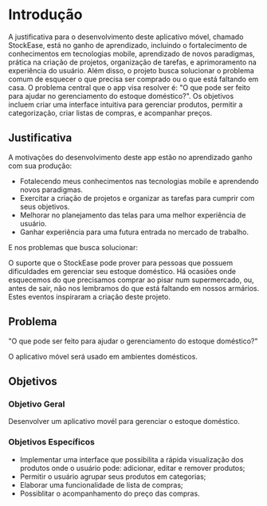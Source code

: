 # Introdução
A justificativa para o desenvolvimento deste aplicativo móvel, chamado StockEase, está no ganho de aprendizado, incluindo o fortalecimento de conhecimentos em tecnologias mobile, aprendizado de novos paradigmas, prática na criação de projetos, organização de tarefas, e aprimoramento na experiência do usuário. Além disso, o projeto busca solucionar o problema comum de esquecer o que precisa ser comprado ou o que está faltando em casa. O problema central que o app visa resolver é: "O que pode ser feito para ajudar no gerenciamento do estoque doméstico?". Os objetivos incluem criar uma interface intuitiva para gerenciar produtos, permitir a categorização, criar listas de compras, e acompanhar preços.

## Justificativa

A motivações do desenvolvimento deste app estão no aprendizado ganho com sua produção: 

- Fotalecendo meus conhecimentos nas tecnologias mobile e aprendendo novos paradigmas. 
- Exercitar a criação de projetos e organizar as tarefas para cumprir com seus objetivos.
- Melhorar no planejamento das telas para uma melhor experiência de usuário.
- Ganhar experiência para uma futura entrada no mercado de trabalho. 

E nos problemas que busca solucionar:

O suporte que o StockEase pode prover para pessoas que possuem dificuldades em gerenciar seu estoque doméstico. Há ocasiões onde esquecemos do que precisamos comprar ao pisar num supermercado, ou, antes de sair, não nos lembramos do que está faltando em nossos armários. Estes eventos inspiraram a criação deste projeto.

## Problema

"O que pode ser feito para ajudar o gerenciamento do estoque doméstico?"

O aplicativo móvel será usado em ambientes domésticos.

## Objetivos
### Objetivo Geral

Desenvolver um aplicativo movél para gerenciar o estoque doméstico.

### Objetivos Específicos
- Implementar uma interface que possibilita a rápida visualização dos produtos onde o usuário pode: adicionar, editar e remover produtos;
- Permitir o usuário agrupar seus produtos em categorias;
- Elaborar uma funcionalidade de lista de compras;
- Possiblitar o acompanhamento do preço das compras.

